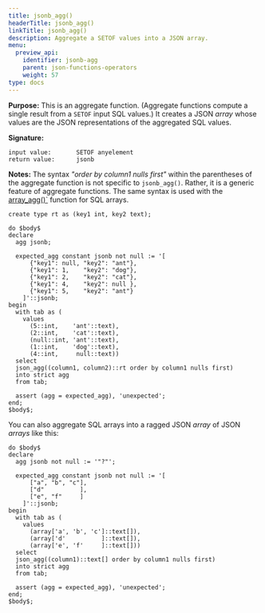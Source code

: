 ```yaml
---
title: jsonb_agg()
headerTitle: jsonb_agg()
linkTitle: jsonb_agg()
description: Aggregate a SETOF values into a JSON array.
menu:
  preview_api:
    identifier: jsonb-agg
    parent: json-functions-operators
    weight: 57
type: docs
---
```


**Purpose:** This is an aggregate function. (Aggregate functions compute a single result from a `SETOF` input SQL values.) It creates a JSON _array_ whose values are the JSON representations of the aggregated SQL values.

**Signature:**

```
input value:       SETOF anyelement
return value:      jsonb
```

**Notes:** The syntax _"order by column1 nulls first"_ within the parentheses of the aggregate function is not specific to `jsonb_agg()`. Rather, it is a generic feature of aggregate functions. The same syntax is used with the [array_agg()`](../../../type_array/functions-operators/array-agg-unnest/#array-agg) function for SQL arrays.

```plpgsql
create type rt as (key1 int, key2 text);

do $body$
declare
  agg jsonb;

  expected_agg constant jsonb not null := '[
      {"key1": null, "key2": "ant"},
      {"key1": 1,    "key2": "dog"},
      {"key1": 2,    "key2": "cat"},
      {"key1": 4,    "key2": null },
      {"key1": 5,    "key2": "ant"}
    ]'::jsonb;
begin
  with tab as (
    values
      (5::int,    'ant'::text),
      (2::int,    'cat'::text),
      (null::int, 'ant'::text),
      (1::int,    'dog'::text),
      (4::int,     null::text))
  select
  json_agg((column1, column2)::rt order by column1 nulls first)
  into strict agg
  from tab;

  assert (agg = expected_agg), 'unexpected';
end;
$body$;
```
You can also aggregate SQL arrays into a ragged JSON _array_ of JSON _arrays_ like this:
```plpgsql
do $body$
declare
  agg jsonb not null := '"?"';

  expected_agg constant jsonb not null := '[
      ["a", "b", "c"],
      ["d"          ],
      ["e", "f"     ]
    ]'::jsonb;
begin
  with tab as (
    values
      (array['a', 'b', 'c']::text[]),
      (array['d'          ]::text[]),
      (array['e', 'f'     ]::text[]))
  select
  json_agg((column1)::text[] order by column1 nulls first)
  into strict agg
  from tab;

  assert (agg = expected_agg), 'unexpected';
end;
$body$;
```
